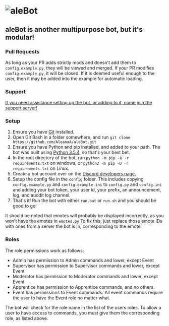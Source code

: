 # ![aleBot](https://i.imgur.com/WA6U3qM.png)

## aleBot is another multipurpose bot, but it's modular!

### Pull Requests

As long as your PR adds strictly mods and doesn't add them to `config.example.py`, they will be viewed and merged. If your PR modifies `config.example.py`, it will be closed. If it is deemed useful enough to the user, then it may be added into the example for automatic loading.

### Support

[If you need assistance setting up the bot, or adding to it, come join the support server!](https://discord.gg/eJhG4Tq)

### Setup

1. Ensure you have [Git](https://git-scm.com/downloads) installed.
2. Open Git Bash in a folder somewhere, and run `git clone https://github.com/AleanaA/aleBot.git`
3. Ensure you have Python and pip installed, and added to your path. The bot was built using [Python 3.5.4,](https://www.python.org/ftp/python/3.5.4/python-3.5.4-amd64.exe) so that's your best bet.
4. In the root directory of the bot, run `python -m pip -U -r requirements.txt` on windows, or `python3 -m pip -U -r requirements.txt` on Linux.
5. Create a bot account over on the [Discord developers page.](https://discordapp.com/developers/applications/me)
6. Setup the config file in the `config` folder. This includes copying `config.example.py` and `config.example.ini` to `config.py` and `config.ini` and adding your bot token, your user id, your prefix, an announcement, log, and auddit log channel.
7. That's it! Run the bot with either `run.bat` or `run.sh` and you should be good to go!

It should be noted that emotes will probably be displayed incorrectly, as you won't have the emotes in `emotes.py`
To fix this, just replace those emote IDs with ones from a server the bot is in, corresponding to the emote.

### Roles

The role permissions work as follows:

- Admin has permission to Admin commands and lower, except Event
- Supervisor has permission to Supervisor commands and lower, except Event
- Moderator has permission to Moderator commands and lower, except Event
- Apprentice has permission to Apprentice commands, and no others.
- Event has permissions to Event commands. All event commands require the user to have the Event role no matter what.

The bot will check for the role name in the list of the users roles. To allow a user to have access to commands, you must give them the corresponding role, as listed above.
